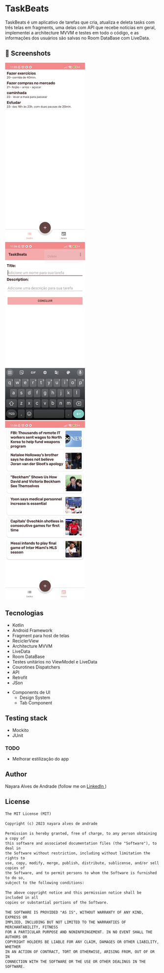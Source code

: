 # TaskBeats
TaskBeats é um aplicativo de tarefas que cria, atualiza e deleta tasks com três telas em fragments, uma delas com API que recebe notícias em geral,
implementei a architecture MVVM e testes em todo o código, e as informações dos usuários são salvas no Room DataBase com LiveData. 

## :camera_flash: Screenshots
<!-- You can add more screenshots here if you like -->
<img src="/result/taskbeats.jpg" width="260">&emsp;<img src="/result/taskbeats2.jpg" width="260">&emsp;<img src="/result/taskbeats3.jpg" width="260">

## Tecnologias
* Kotlin
* Android Framework 
* Fragment para host de telas
* ReciclerView 
* Architecture MVVM
* LiveData
* Room DataBase
* Testes unitários no ViewModel e LiveData
* Courotines Dispatchers
* API
* Retrofit
* JSon
- Components de UI
    - Design System
    - Tab Component

## Testing stack
* Mockito
* JUnit

### TODO
- Melhorar estilização do app

## Author
Nayara Alves de Andrade (follow me on [LinkedIn ](https://www.linkedin.com/in/nayara-alves-de-andrade-a867ab257/))

## License
```
The MIT License (MIT)

Copyright (c) 2023 nayara alves de andrade

Permission is hereby granted, free of charge, to any person obtaining a copy of
this software and associated documentation files (the "Software"), to deal in
the Software without restriction, including without limitation the rights to
use, copy, modify, merge, publish, distribute, sublicense, and/or sell copies of
the Software, and to permit persons to whom the Software is furnished to do so,
subject to the following conditions:

The above copyright notice and this permission notice shall be included in all
copies or substantial portions of the Software.

THE SOFTWARE IS PROVIDED "AS IS", WITHOUT WARRANTY OF ANY KIND, EXPRESS OR
IMPLIED, INCLUDING BUT NOT LIMITED TO THE WARRANTIES OF MERCHANTABILITY, FITNESS
FOR A PARTICULAR PURPOSE AND NONINFRINGEMENT. IN NO EVENT SHALL THE AUTHORS OR
COPYRIGHT HOLDERS BE LIABLE FOR ANY CLAIM, DAMAGES OR OTHER LIABILITY, WHETHER
IN AN ACTION OF CONTRACT, TORT OR OTHERWISE, ARISING FROM, OUT OF OR IN
CONNECTION WITH THE SOFTWARE OR THE USE OR OTHER DEALINGS IN THE SOFTWARE.
```
